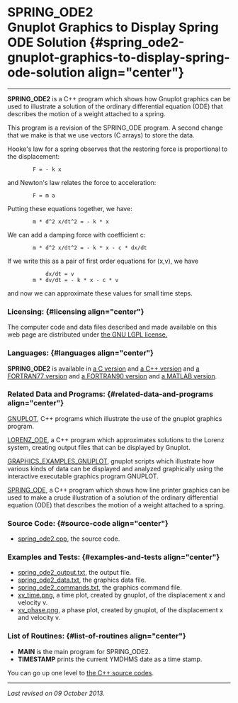 SPRING\_ODE2\
Gnuplot Graphics to Display Spring ODE Solution {#spring_ode2-gnuplot-graphics-to-display-spring-ode-solution align="center"}
===============================================

------------------------------------------------------------------------

**SPRING\_ODE2** is a C++ program which shows how Gnuplot graphics can
be used to illustrate a solution of the ordinary differential equation
(ODE) that describes the motion of a weight attached to a spring.

This program is a revision of the SPRING\_ODE program. A second change
that we make is that we use vectors (C arrays) to store the data.

Hooke's law for a spring observes that the restoring force is
proportional to the displacement:

            F = - k x
          

and Newton's law relates the force to acceleration:

            F = m a
          

Putting these equations together, we have:

            m * d^2 x/dt^2 = - k * x
          

We can add a damping force with coefficient c:

            m * d^2 x/dt^2 = - k * x - c * dx/dt
          

If we write this as a pair of first order equations for (x,v), we have

                dx/dt = v
            m * dv/dt = - k * x - c * v
          

and now we can approximate these values for small time steps.

### Licensing: {#licensing align="center"}

The computer code and data files described and made available on this
web page are distributed under [the GNU LGPL
license.](../../txt/gnu_lgpl.txt)

### Languages: {#languages align="center"}

**SPRING\_ODE2** is available in [a C
version](../../c_src/spring_ode2/spring_ode2.md) and [a C++
version](../../master/spring_ode2/spring_ode2.md) and [a FORTRAN77
version](../../f77_src/spring_ode2/spring_ode2.md) and [a FORTRAN90
version](../../f_src/spring_ode2/spring_ode2.md) and [a MATLAB
version](../../m_src/spring_ode2/spring_ode2.md).

### Related Data and Programs: {#related-data-and-programs align="center"}

[GNUPLOT](../../master/gnuplot/gnuplot.md), C++ programs which
illustrate the use of the gnuplot graphics program.

[LORENZ\_ODE](../../master/lorenz_ode/lorenz_ode.md), a C++ program
which approximates solutions to the Lorenz system, creating output files
that can be displayed by Gnuplot.

[GRAPHICS\_EXAMPLES\_GNUPLOT](../../examples/graphics_examples_gnuplot/graphics_examples_gnuplot.md),
gnuplot scripts which illustrate how various kinds of data can be
displayed and analyzed graphically using the interactive executable
graphics program GNUPLOT.

[SPRING\_ODE](../../master/spring_ode/spring_ode.md), a C++ program
which shows how line printer graphics can be used to make a crude
illustration of a solution of the ordinary differential equation (ODE)
that describes the motion of a weight attached to a spring.

### Source Code: {#source-code align="center"}

-   [spring\_ode2.cpp](spring_ode2.cpp), the source code.

### Examples and Tests: {#examples-and-tests align="center"}

-   [spring\_ode2\_output.txt](spring_ode2_output.txt), the output file.
-   [spring\_ode2\_data.txt](spring_ode2_data.txt), the graphics data
    file.
-   [spring\_ode2\_commands.txt](spring_ode2_commands.txt), the graphics
    command file.
-   [xv\_time.png](xv_time.png), a time plot, created by gnuplot, of the
    displacement x and velocity v.
-   [xv\_phase.png](xv_phase.png), a phase plot, created by gnuplot, of
    the displacement x and velocity v.

### List of Routines: {#list-of-routines align="center"}

-   **MAIN** is the main program for SPRING\_ODE2.
-   **TIMESTAMP** prints the current YMDHMS date as a time stamp.

You can go up one level to [the C++ source codes](../cpp_src.md).

------------------------------------------------------------------------

*Last revised on 09 October 2013.*
